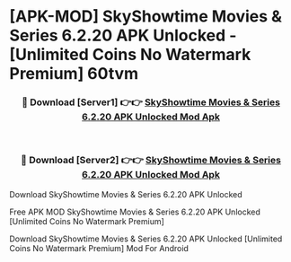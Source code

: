 # [APK-MOD] SkyShowtime  Movies & Series 6.2.20 APK Unlocked - [Unlimited Coins No Watermark Premium] 60tvm



<div align="center">
<h3>🔴 Download [Server1] 👉👉 <a href="https://momento.my/?title=SkyShowtime__Movies_&_Series_6.2.20_APK_Unlocked">SkyShowtime  Movies & Series 6.2.20 APK Unlocked Mod Apk</a></h3><br>

<h3>🔴 Download [Server2] 👉👉 <a href="https://momento.my/?title=SkyShowtime__Movies_&_Series_6.2.20_APK_Unlocked">SkyShowtime  Movies & Series 6.2.20 APK Unlocked Mod Apk</a></h3>
</div>



Download SkyShowtime  Movies & Series 6.2.20 APK Unlocked 

Free APK MOD SkyShowtime  Movies & Series 6.2.20 APK Unlocked [Unlimited Coins No Watermark Premium]

Download SkyShowtime  Movies & Series 6.2.20 APK Unlocked [Unlimited Coins No Watermark Premium] Mod For Android
